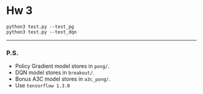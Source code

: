 # Hw 3

```
python3 test.py --test_pg
python3 test.py --test_dqn
```
---
### P.S.
* Policy Gradient model stores in `pong/`.<br>
* DQN model stores in `breakout/`.<br>
* Bonus A3C model stores in `a3c_pong/`.<br>
* Use `tensorflow 1.3.0`<br>
